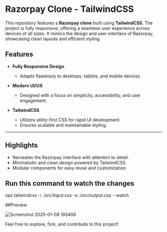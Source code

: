 # Razorpay Clone - TailwindCSS

This repository features a **Razorpay clone** built using **TailwindCSS**. The project is fully responsive, offering a seamless user experience across devices of all sizes. It mimics the design and user interface of Razorpay, showcasing clean layouts and efficient styling.

## Features

- **Fully Responsive Design**
  - Adapts flawlessly to desktops, tablets, and mobile devices.

- **Modern UI/UX**
  - Designed with a focus on simplicity, accessibility, and user engagement.

- **TailwindCSS**
  - Utilizes utility-first CSS for rapid UI development.
  - Ensures scalable and maintainable styling.

---

## Highlights

- Recreates the Razorpay interface with attention to detail.
- Minimalistic and clean design powered by TailwindCSS.
- Modular components for easy reuse and customization.

## Run this command to watch the changes 
npx tailwindcss -i ./src/input.css -o ./src/output.css --watch

##Preview 

![Screenshot 2025-01-08 193406](https://github.com/user-attachments/assets/3d165ea1-a7ac-4d23-9a96-e49c3793eec5)



Feel free to explore, fork, and contribute to this project!
